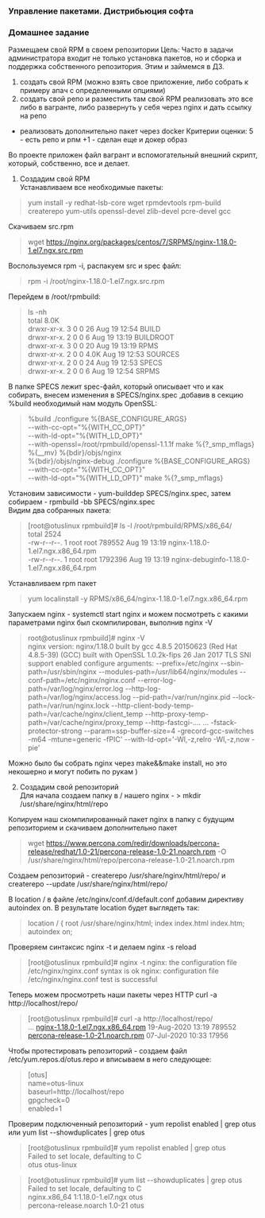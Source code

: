 ### Управление пакетами. Дистрибьюция софта ###

### Домашнее задание ###
Размещаем свой RPM в своем репозитории
Цель: Часто в задачи администратора входит не только установка пакетов, но и сборка и поддержка собственного репозитория. Этим и займемся в ДЗ.
1) создать свой RPM (можно взять свое приложение, либо собрать к примеру апач с определенными опциями)
2) создать свой репо и разместить там свой RPM
реализовать это все либо в вагранте, либо развернуть у себя через nginx и дать ссылку на репо 

* реализовать дополнительно пакет через docker
Критерии оценки: 5 - есть репо и рпм
+1 - сделан еще и докер образ

Во проекте приложен файл вагрант и вспомогательный внешний скрипт, который, собственно, все и делает.
1. Создадим свой RPM  
Устанавливаем все необходимые пакеты:  
>yum install -y redhat-lsb-core wget rpmdevtools rpm-build createrepo yum-utils openssl-devel zlib-devel pcre-devel gcc  

Скачиваем src.rpm   
>wget https://nginx.org/packages/centos/7/SRPMS/nginx-1.18.0-1.el7.ngx.src.rpm  

Воспользуемся rpm -i, распакуем src и spec файл:   
>rpm -i /root/nginx-1.18.0-1.el7.ngx.src.rpm  

Перейдем в /root/rpmbuild:  

>ls -nh  
total 8.0K  
drwxr-xr-x.  3 0 0   26 Aug 19 12:54 BUILD  
drwxr-xr-x.  2 0 0    6 Aug 19 13:19 BUILDROOT  
drwxr-xr-x.  3 0 0   20 Aug 19 13:19 RPMS  
drwxr-xr-x.  2 0 0 4.0K Aug 19 12:53 SOURCES  
drwxr-xr-x.  2 0 0   24 Aug 19 12:53 SPECS  
drwxr-xr-x.  2 0 0    6 Aug 19 12:54 SRPMS  

В папке SPECS лежит spec-файл, который описывает что и как собирать, внесем изменения в SPECS/nginx.spec ,добавив в секцию %build необходимый нам модуль OpenSSL:  
>%build
./configure %{BASE_CONFIGURE_ARGS} \
    --with-cc-opt="%{WITH_CC_OPT}" \
    --with-ld-opt="%{WITH_LD_OPT}" \
    --with-openssl=/root/rpmbuild/openssl-1.1.1f
make %{?_smp_mflags}
%{__mv} %{bdir}/objs/nginx \
    %{bdir}/objs/nginx-debug
./configure %{BASE_CONFIGURE_ARGS} \
    --with-cc-opt="%{WITH_CC_OPT}" \
    --with-ld-opt="%{WITH_LD_OPT}"
make %{?_smp_mflags}

Установим зависимости - yum-builddep SPECS/nginx.spec, затем собираем - rpmbuild -bb SPECS/nginx.spec  
Видим два собранных пакета:  
>[root@otuslinux rpmbuild]# ls -l /root/rpmbuild/RPMS/x86_64/  
total 2524  
-rw-r--r--. 1 root root  789552 Aug 19 13:19 nginx-1.18.0-1.el7.ngx.x86_64.rpm  
-rw-r--r--. 1 root root 1792396 Aug 19 13:19 nginx-debuginfo-1.18.0-1.el7.ngx.x86_64.rpm  

Устанавливаем rpm пакет  
>yum localinstall -y RPMS/x86_64/nginx-1.18.0-1.el7.ngx.x86_64.rpm

Запускаем nginx - systemctl start nginx и можем посмотреть с какими параметрами nginx был скомпилирован, выполнив nginx -V  

>root@otuslinux rpmbuild]# nginx -V       
nginx version: nginx/1.18.0
built by gcc 4.8.5 20150623 (Red Hat 4.8.5-39) (GCC) 
built with OpenSSL 1.0.2k-fips  26 Jan 2017
TLS SNI support enabled
configure arguments: --prefix=/etc/nginx --sbin-path=/usr/sbin/nginx --modules-path=/usr/lib64/nginx/modules --conf-path=/etc/nginx/nginx.conf --error-log-path=/var/log/nginx/error.log --http-log-path=/var/log/nginx/access.log --pid-path=/var/run/nginx.pid --lock-path=/var/run/nginx.lock --http-client-body-temp-path=/var/cache/nginx/client_temp --http-proxy-temp-path=/var/cache/nginx/proxy_temp --http-fastcgi-....
...
-fstack-protector-strong --param=ssp-buffer-size=4 -grecord-gcc-switches -m64 -mtune=generic -fPIC' --with-ld-opt='-Wl,-z,relro -Wl,-z,now -pie' 

Можно было бы собрать nginx через make&&make install, но это некошерно и могут побить по рукам )  

2. Создадим свой репозиторий  
Для начала создаем папку в / нашего nginx - > mkdir /usr/share/nginx/html/repo  

Копируем наш скомпилированный пакет nginx в папку с будущим репозиторием и скачиваем дополнительно пакет  

>wget https://www.percona.com/redir/downloads/percona-release/redhat/1.0-21/percona-release-1.0-21.noarch.rpm -O /usr/share/nginx/html/repo/percona-release-1.0-21.noarch.rpm  

Создаем репозиторий - createrepo /usr/share/nginx/html/repo/ и createrepo --update /usr/share/nginx/html/repo/  

В location / в файле /etc/nginx/conf.d/default.conf добавим директиву autoindex on. В результате location будет выглядеть так:  
>    location / {
        root   /usr/share/nginx/html;
        index  index.html index.htm; 
	autoindex on;  
    
Проверяем синтаксис nginx -t и делаем nginx -s reload  
>[root@otuslinux rpmbuild]# nginx -t
nginx: the configuration file /etc/nginx/nginx.conf syntax is ok
nginx: configuration file /etc/nginx/nginx.conf test is successful

Теперь можем просмотреть наши пакеты через HTTP  curl -a http://localhost/repo/    
>[root@otuslinux rpmbuild]# curl -a http://localhost/repo/  
...
<a href="nginx-1.18.0-1.el7.ngx.x86_64.rpm">nginx-1.18.0-1.el7.ngx.x86_64.rpm</a>                  19-Aug-2020 13:19              789552  
<a href="percona-release-1.0-21.noarch.rpm">percona-release-1.0-21.noarch.rpm</a>                  07-Jul-2020 10:33               17956  

Чтобы протестировать репозиторий - создаем файл /etc/yum.repos.d/otus.repo и вписываем в него следующее:  
>[otus]  
name=otus-linux  
baseurl=http://localhost/repo  
gpgcheck=0  
enabled=1  

Проверим подключенный репозиторий - yum repolist enabled | grep otus или yum list --showduplicates | grep otus  
>[root@otuslinux rpmbuild]# yum repolist enabled  | grep otus  
Failed to set locale, defaulting to C  
otus                                otus-linux        

>[root@otuslinux rpmbuild]# yum list --showduplicates | grep otus  
Failed to set locale, defaulting to C  
nginx.x86_64                                1:1.18.0-1.el7.ngx         otus       
percona-release.noarch                      1.0-21                     otus     
 
